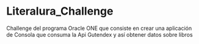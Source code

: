 # Literalura_Challenge
Challenge del programa Oracle ONE que consiste en crear una aplicación de Consola que consuma la Api Gutendex y así obtener datos sobre libros
